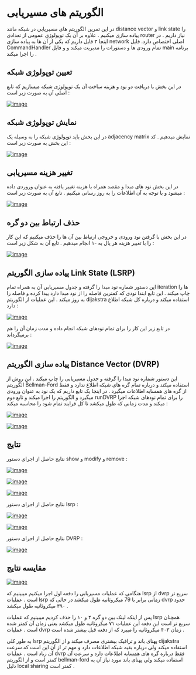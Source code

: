 # الگوریتم های مسیریابی

در این تمرین الگوریتم های مسیریابی در شبکه مانند distance vector
و link state را پیاده سازی میکنیم .
علاوه بر آن یک توپولوژی عمومی از تعدادی router نیاز داریم .
در اینجا ۳ فایل داریم که یکی از آن ها به پباده سازی network اصلی اختصاص دارد.
فایل CommandHandler تمام ورودی ها و دستورات را مدیریت میکند و 
و فایل main برنامه را اجرا میکند .

## تعیین توپولوژی شبکه 

در این بخش با دریافت دو نود و هزینه ساخت آن یک توپولوژی شبکه میسازیم که تابع اصلی آن به صورت زیر است :

[![image](https://www.linkpicture.com/q/topolgy.png)](https://www.linkpicture.com/view.php?img=LPic647e077b99af91031985149)



## نمایش توپولوژی شبکه 

در این بخش باید توپولوژی شبکه را به وسیله یک adjacency matrix نمایش میدهیم . 
کد این بخش به صورت زیر است :

[![image](https://www.linkpicture.com/q/showTopology.png)](https://www.linkpicture.com/view.php?img=LPic647e077b99af91031985149)



## تغییر هزینه مسیریابی

در این بخش نود های مبدا و مقصد همراه با هزینه تغییر یافته به عنوان وروردی داده میشود و با توجه به آن اطلاعات را به روز رسانی میکنیم . 
تابع آن به صورت زیر است :


[![image](https://www.linkpicture.com/q/modify.png)](https://www.linkpicture.com/view.php?img=LPic647e077b99af91031985149)


## حذف ارتباط بین دو گره 

در این بخش با گرفتن نود ورودی و خروجی ارتباط بین آن ها را حذف میکنیم که این کار را با تغییر هزینه هر یال به     -۱ 
انجام میدهیم . تابع آن به شکل زیر است :


[![image](https://www.linkpicture.com/q/remove_2.png)](https://www.linkpicture.com/view.php?img=LPic647e077b99af91031985149)


## پیاده سازی الگوریتم Link State (LSRP)

این دستور شماره نود مبدا را گرفته و جدول مسیریابی آن به همراه تمام iteration ها را چاپ میکند .
این تابع ابتدا نودی که کمترین فاصله را از نود مبدا دارد پیدا کرده و فاصله را به روز میکند .
این عملیات از الگوریتم dijakstra استفاده میکند و درباره کل شبکه اطلاع دارد :


[![image](https://www.linkpicture.com/q/lsrp1.png)](https://www.linkpicture.com/view.php?img=LPic647e07f6054c01136119129)



در تابع زیر این کار را برای تمام نودهای شبکه انجام داده و مدت زمان آن را هم برمیگرداند :

[![image](https://www.linkpicture.com/q/lsrp2.png)](https://www.linkpicture.com/view.php?img=LPic647e07f6054c01136119129)


## پیاده سازی الگوریتم Distance Vector (DVRP)

این دستور شماره نود مبدا را گرفته و جدول مسیریابی را چاپ میکند . ابن روش از الگوریتم Bellman-Ford استفاده میکند 
و درباره تمام گره های شبکه اطلاع ندارد و فقط از گره های همسایه اطلاعات میگیرد .
در اینجا یک تابع داریم که یک نود به عنوان ورودی میگیرد و الگوریتم را اجرا میکند و تابع دوم runDVRP را
برای تمام نودهای شبکه اجرا میکند و مدت زمانی که طول میکشد تا کل فرایند تمام شود را محاسبه میکند :


[![image](https://www.linkpicture.com/q/DVRP-1.png)](https://www.linkpicture.com/view.php?img=LPic647e07f6054c01136119129)


[![image](https://www.linkpicture.com/q/DVRP2.png)](https://www.linkpicture.com/view.php?img=LPic647e07f6054c01136119129)


## نتایج 

نتایج حاصل از اجرای دستور show
و modify
و remove :


[![image](https://www.linkpicture.com/q/DVRP2.png)](https://www.linkpicture.com/view.php?img=LPic647e07f6054c01136119129)

[![image](https://www.linkpicture.com/q/DVRP2.png)](https://www.linkpicture.com/view.php?img=LPic647e07f6054c01136119129)

[![image](https://www.linkpicture.com/q/DVRP2.png)](https://www.linkpicture.com/view.php?img=LPic647e07f6054c01136119129)


نتایج حاصل از اجرای دستور lsrp :

[![image](https://www.linkpicture.com/q/lspr1.png)](https://www.linkpicture.com/view.php?img=LPic647e0a3215dad1532466876)

[![image](https://www.linkpicture.com/q/Screenshot-25_2.png)](https://www.linkpicture.com/view.php?img=LPic647e0a3215dad1532466876)


نتایج حاصل از اجرای دستور DVRP :

[![image](https://www.linkpicture.com/q/Screenshot-25_2.png)](https://www.linkpicture.com/view.php?img=LPic647e0a3215dad1532466876)


## مقایسه نتایج

[![image](https://www.linkpicture.com/q/Screen-Shot-2023-06-05-at-9.39.57-PM_1.png)](https://www.linkpicture.com/view.php?img=LPic647e259dc29cb1863726673)


هنگامی که عملیات مسیریابی را دفعه اول اجرا میکنیم میبینیم که lsrp 
از dvrp سریع تر است . 
عملیات lsrp زمانی 
برابر با 79 میکروثانیه طول میکشد در حالی 
که dvrp
حدود ۳۹۰ میکروثانیه طول میکشد .

پس از اینکه لینک بین دو گره ۴ و ۱۰ را حذف کردیم میبینیم که عملیات lsrp همچنان سریع تر است 
این دفعه این عملیات ۷۱ میکروثانیه طول میکشد یعنی زمان آن کمتر شده است .
عملیات dvrp
زمان ۴۰۳ میکروثانیه را میبرد که از دفعه قبل بیشتر شده است .

به طور کلی lsrp 
 پهنای باند و ترافیک بیشتری مصرف میکند و از الگوریتم dijakstra استفاده میکند 
 ولی درباره بقیه شبکه اطلاعات دارد و مهم تر از آن این است که سرعت آن زیاد است .
عملیات dvrp فقط درباره گره های همسایه اطلاعات دارد
 و سرعت آن کمتر است 
 و از الگوریتم bellman-ford استفاده میکند 
ولی پهنای باند مورد نیاز آن به دلیل local sharing
کمتر است .




